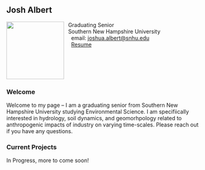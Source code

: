 ## Josh Albert

<img src="SiteFiles/IMG_3261.HEIC" align="left" width=150>&nbsp; Graduating Senior<br/>
&nbsp; Southern New Hampshire University <br/>
&nbsp; &nbsp; email: joshua.albert@snhu.edu<br/>
&nbsp; &nbsp; [Resume]()

<br/>
<br/>
<br/>
<br/>

### Welcome

Welcome to my page – I am a graduating senior from Southern New Hampshire University studying Environmental Science. I am specifiically interested in hydrology, soil dynamics, and geomorhpology related to anthropogenic impacts of industry on varying time-scales. Please reach out if you have any questions.

### Current Projects

In Progress, more to come soon!
